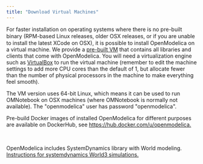 ```yaml
---
title: "Download Virtual Machines"
---
```

<p>For faster installation on operating systems where there is no pre-built binary (<span style="line-height: 19.7999992370605px;">RPM-based Linux releases,&nbsp;</span>older OSX releases, or if you are unable to install the latest XCode on OSX), it is possible to install OpenModelica on a virtual machine. We provide a <a href="https://build.openmodelica.org/omc/builds/virtual_machines/">pre-built VM</a>&nbsp;that contains all libraries and clients that come with OpenModelica. You will need a virtualization engine such as <a href="https://virtualbox.org">VirtualBox</a>&nbsp;to run the virtual machine (remember to edit the machine settings to add more CPU cores than the default of 1, but allocate fewer than the number of physical processors in the machine to make everything feel smooth).</p>
<p>The VM version uses 64-bit Linux, which means it can be used to run OMNotebook on OSX machines (where OMNotebook is normally not available). The "openmodelica" user has password "openmodelica".</p>
<p>Pre-build Docker images of installed OpenModelica for different purposes are available on DockerHub, see <a class="ext-link" href="https://hub.docker.com/u/openmodelica">https://hub.docker.com/u/openmodelica.</a></p>
<p>&nbsp;</p>
<p>OpenModelica includes SystemDynamics library with World modeling. <a href="/images/docs/systemdynamics-world3-simulation-with-openmodelica-131023.pdf">Instructions for systemdynamics World3 simulations.</a></p>